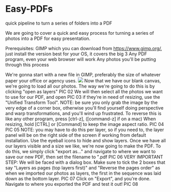 # Easy-PDFs
quick pipeline to turn a series of folders into a PDF

We are going to cover a quick and easy process for turning a series of photos into a PDF for easy presentation.

Prerequisites:
  GIMP which you can download from https://www.gimp.org/, just install the version best for your OS, it covers the big 3
  Any PDF program, even your web browser will work
  Any photos you'll be putting through this process

We're gonna start with a new file in GIMP, preferably the size of whatever paper your office or agency uses.
<img src=https://i.imgur.com/ripaPY9.png>
Now that we have our blank canvas, we're going to load all our photos.  The way we're going to do this is by clicking "open as layers"
PIC 02
We will then select all the photos we want to use for our PDF, and open
PIC 03
if they're in need of resizing, use the "Unified Transform Tool". NOTE: be sure you only grab the image by the very edge of a corner box, otherwise you'll find yourself doing perspective and warp transformations, and you'll wind up frustrated.  To reverse this is like any other program, press [ctrl-z], ([command-z] if on a mac)
When resizing, hold [CTRL] or [Command] to keep the image aspect ratio.
PIC 04
PIC 05
NOTE: you may have to do this per layer, so if you need to, the layer panel will be on the right side of the screen if working from default installation.  Use the eyeball icons to hide and show layers.
Once we have all our layers visible and a size we like, we're now going to make the PDF.  To do this, we simply click "export as..." and navigate to where we want to save our new PDF, then set the filename to "<filename>.pdf
PIC 06
VERY IMPORTANT STEP: We will be faced with a dialog box.  Make sure to tick the 2 boxes that say "Layers as pages (top layers first)" and "Reverse the pages order" as when we imported our photos as layers, the first in the sequence was laid down as the bottom layer.
PIC 07
Click on "Export", and you're done.  Navigate to where you exported the PDF and test it out!
PIC 08
